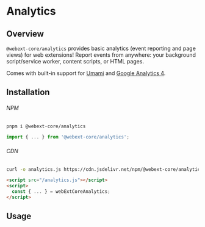 # Analytics

<ChipGroup>
  <Chip text="MV2" type="manifest" />
  <Chip text="MV3" type="manifest" />
  <Chip text="Chrome" type="browser" />
  <Chip text="Firefox" type="browser" />
  <Chip text="Safari" type="browser" />
</ChipGroup>

## Overview

`@webext-core/analytics` provides basic analytics (event reporting and page views) for web extensions! Report events from anywhere: your background script/service worker, content scripts, or HTML pages.

Comes with built-in support for [Umami](/guide/analytics/umami) and [Google Analytics 4](/guide/analytics/google-analytics-4).

## Installation

###### NPM

```sh
pnpm i @webext-core/analytics
```

```ts
import { ... } from '@webext-core/analytics';
```

###### CDN

```sh
curl -o analytics.js https://cdn.jsdelivr.net/npm/@webext-core/analytics/lib/index.global.js
```

```html
<script src="/analytics.js"></script>
<script>
  const { ... } = webExtCoreAnalytics;
</script>
```

## Usage
